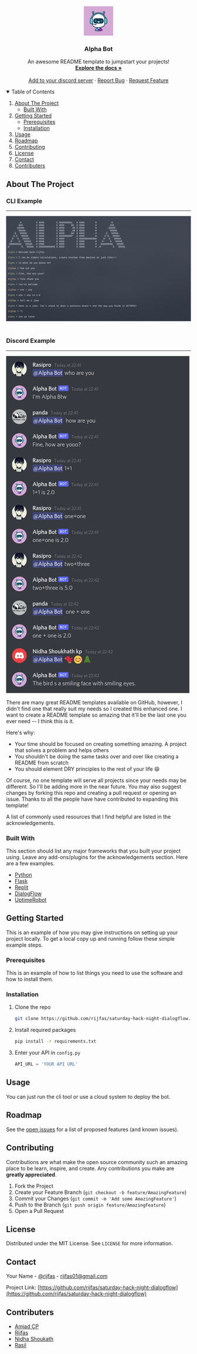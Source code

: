 

<!-- PROJECT LOGO -->
<br />
<p align="center">
  <a href="https://github.com/rijfas/saturday-hack-night-dialogflow">
    <img src="images/logo.png" alt="Logo" width="80" height="80">
  </a>

  <h3 align="center">Alpha Bot</h3>

  <p align="center">
    An awesome README template to jumpstart your projects!
    <br />
    <a href="https://github.com/rijfas/saturday-hack-night-dialogflow"><strong>Explore the docs »</strong></a>
    <br />
    <br />
    <a href="https://discord.com/oauth2/authorize?client_id=868410422536052786&scope=bot">Add to your discord server</a>
    ·
    <a href="https://github.com/github.com/rijfas/saturday-hack-night-dialogflow/issues">Report Bug</a>
    ·
    <a href="https://github.com/github.com/rijfas/saturday-hack-night-dialogflow/issues">Request Feature</a>
  </p>
</p>



<!-- TABLE OF CONTENTS -->
<details open="open">
  <summary>Table of Contents</summary>
  <ol>
    <li>
      <a href="#about-the-project">About The Project</a>
      <ul>
        <li><a href="#built-with">Built With</a></li>
      </ul>
    </li>
    <li>
      <a href="#getting-started">Getting Started</a>
      <ul>
        <li><a href="#prerequisites">Prerequisites</a></li>
        <li><a href="#installation">Installation</a></li>
      </ul>
    </li>
    <li><a href="#usage">Usage</a></li>
    <li><a href="#roadmap">Roadmap</a></li>
    <li><a href="#contributing">Contributing</a></li>
    <li><a href="#license">License</a></li>
    <li><a href="#contact">Contact</a></li>
    <li><a href="#contributers">Contributers</a></li>
  </ol>
</details>



<!-- ABOUT THE PROJECT -->
## About The Project
### CLI Example
---
<img src="images/out_1.png" alt="CLI Example">

<br>
<br>

### Discord Example
---
<img src="images/out_2.png" alt="Discord Example">


There are many great README templates available on GitHub, however, I didn't find one that really suit my needs so I created this enhanced one. I want to create a README template so amazing that it'll be the last one you ever need -- I think this is it.

Here's why:
* Your time should be focused on creating something amazing. A project that solves a problem and helps others
* You shouldn't be doing the same tasks over and over like creating a README from scratch
* You should element DRY principles to the rest of your life :smile:

Of course, no one template will serve all projects since your needs may be different. So I'll be adding more in the near future. You may also suggest changes by forking this repo and creating a pull request or opening an issue. Thanks to all the people have have contributed to expanding this template!

A list of commonly used resources that I find helpful are listed in the acknowledgements.

### Built With

This section should list any major frameworks that you built your project using. Leave any add-ons/plugins for the acknowledgements section. Here are a few examples.
* [Python](https://getbootstrap.com)
* [Flask](https://jquery.com)
* [Replit](https://laravel.com)
* [DialogFlow](https://dialogflow.cloud.google.com/#/getStarted)
* [UptimeRobot](https://uptimerobot.com/)


<!-- GETTING STARTED -->
## Getting Started

This is an example of how you may give instructions on setting up your project locally.
To get a local copy up and running follow these simple example steps.

### Prerequisites

This is an example of how to list things you need to use the software and how to install them.

### Installation

1. Clone the repo
   ```sh
   git clone https://github.com/rijfas/saturday-hack-night-dialogflow.git
   ```
3. Install required packages
   ```sh
   pip install -r requirements.txt
   ```
4. Enter your API in `config.py`
   ```py
   API_URL = 'YOUR API URL'
   ```



<!-- USAGE EXAMPLES -->
## Usage

You can just run the cli tool or use a cloud system to deploy the bot.





<!-- ROADMAP -->
## Roadmap

See the [open issues](https://github.com/othneildrew/Best-README-Template/issues) for a list of proposed features (and known issues).



<!-- CONTRIBUTING -->
## Contributing

Contributions are what make the open source community such an amazing place to be learn, inspire, and create. Any contributions you make are **greatly appreciated**.

1. Fork the Project
2. Create your Feature Branch (`git checkout -b feature/AmazingFeature`)
3. Commit your Changes (`git commit -m 'Add some AmazingFeature'`)
4. Push to the Branch (`git push origin feature/AmazingFeature`)
5. Open a Pull Request



<!-- LICENSE -->
## License

Distributed under the MIT License. See `LICENSE` for more information.



<!-- CONTACT -->
## Contact

Your Name - [@rijfas](https://twitter.com/your_username) - rijfas01@gmail.com

Project Link: [https://github.com/rijfas/saturday-hack-night-dialogflow](https://github.com/rijfas/saturday-hack-night-dialogflow)



<!-- CONTRIBUTERS -->
## Contributers
* [Amjad CP](https://github.com/amjadcp)
* [Rijfas](https://github.com/rijfas)
* [Nidha Shoukath](https://github.com/nidhashoukhath)
* [Rasil](https://github.com/rasilkp/rasilkp)




